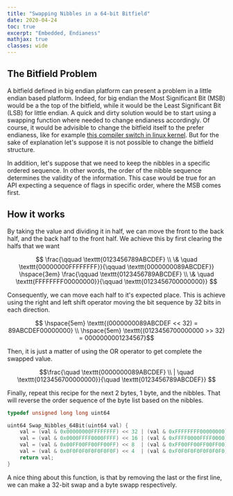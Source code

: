 ```yaml
---
title: "Swapping Nibbles in a 64-bit Bitfield"
date: 2020-04-24
toc: true
excerpt: "Embedded, Endianess"
mathjax: true
classes: wide	
---
```



## The Bitfield Problem


A bitfield defined in big endian platform can present a problem in a little endian based platform. Indeed, for big endian the Most Significant Bit (MSB) would be a the top of the bitfield, while it would be the Least Significant Bit (LSB) for little endian. A quick and dirty solution would be to start using a swapping function where needed to change endianess accordingly. Of course, it would be advisible to change the bitfield itself to the prefer endianess, like for example [this compiler switch in linux kernel](http://lxr.linux.no/linux+v2.6.38/include/linux/ip.h). But for the sake of explanation let's suppose it is not possible to change the bitfield structure. 

In addition, let's suppose that we need to keep the nibbles in a specific ordered sequence. In other words, the order of the nibble sequence determines the validity of the information. This case would be true for an API expecting a sequence of flags in specific order, where the MSB comes first.    


## How it works


By taking the value and dividing it in half, we can move the front to the back half, and the back half to the front half. We achieve this by first clearing the halfs that we want 

$$ \frac{\qquad \texttt{0123456789ABCDEF} \\ \& \quad \texttt{00000000FFFFFFFF}}{\qquad \texttt{0000000089ABCDEF}} \hspace{3em} 
\frac{\qquad \texttt{0123456789ABCDEF} \\ \& \quad \texttt{FFFFFFFF00000000}}{\qquad \texttt{0123456700000000}} $$

Consequently, we can move each half to it's expected place. This is achieve using the right and left shift operator moving the bit sequence by 32 bits in each direction.

$$ \hspace{5em} \texttt{(0000000089ABCDEF << 32) = 89ABCDEF00000000} \\
\hspace{5em} \texttt{(0123456700000000 >> 32) = 0000000001234567}$$

Then, it is just a matter of using the OR operator to get complete the swapped value. 

$$\frac{\quad \texttt{0000000089ABCDEF} \\ | \quad \texttt{0123456700000000}}{\quad \texttt{0123456789ABCDEF}} $$

Finally, repeat this recipe for the next 2 bytes, 1 byte, and the nibbles. That will reverse the order sequence of the byte list based on the nibbles.

```c
typedef unsigned long long uint64

uint64 Swap_Nibbles_64Bit(uint64 val) {
    val = (val & 0x00000000FFFFFFFF) << 32 | (val & 0xFFFFFFFF00000000) >> 32; // remove line for 32-bit swap
    val = (val & 0x0000FFFF0000FFFF) << 16 | (val & 0xFFFF0000FFFF0000) >> 16;
    val = (val & 0x00FF00FF00FF00FF) << 8  | (val & 0xFF00FF00FF00FF00) >> 8;
    val = (val & 0x0F0F0F0F0F0F0F0F) << 4  | (val & 0xF0F0F0F0F0F0F0F0) >> 4;	// remove line for byte swap
    return val;
}
```

A nice thing about this function, is that by removing the last or the first line, we can make a 32-bit swap and a byte swapp respectively.